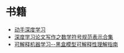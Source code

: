 # 书籍

- [动手深度学习](https://zh.d2l.ai/)
- [深度学习论文写作之数学符号规范表示合集](https://mathvault.ca/wp-content/uploads/Comprehensive-List-of-Mathematical-Symbols.pdf)
- [可解释机器学习--黑盒模型可解释性理解指南](https://github.com/MingchaoZhu/InterpretableMLBook)